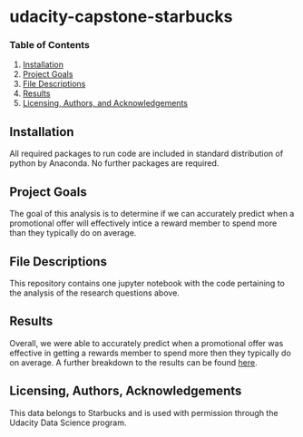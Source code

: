 # udacity-capstone-starbucks

### Table of Contents

1. [Installation](#installation)
2. [Project Goals](#goals)
3. [File Descriptions](#files)
4. [Results](#results)
5. [Licensing, Authors, and Acknowledgements](#licensing)

## Installation <a name="installation"></a>

All required packages to run code are included in standard distribution of python by Anaconda. No further packages are required.

## Project Goals<a name="goals"></a>

The goal of this analysis is to determine if we can accurately predict when a promotional offer will effectively intice a reward member to spend more than they typically do on average.

## File Descriptions <a name="files"></a>

This repository contains one jupyter notebook with the code pertaining to the analysis of the research questions above.

## Results<a name="results"></a>

Overall, we were able to accurately predict when a promotional offer was effective in getting a rewards member to spend more then they typically do on average. A further breakdown to the results can be found [here](https://jdritenour.github.io/udacity-capstone-starbucks/).

## Licensing, Authors, Acknowledgements<a name="licensing"></a>

This data belongs to Starbucks and is used with permission through the Udacity Data Science program.
